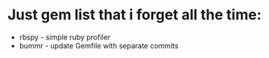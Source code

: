 # Just gem list that i forget all the time:
- rbspy - simple ruby profiler
- bummr - update Gemfile with separate commits
